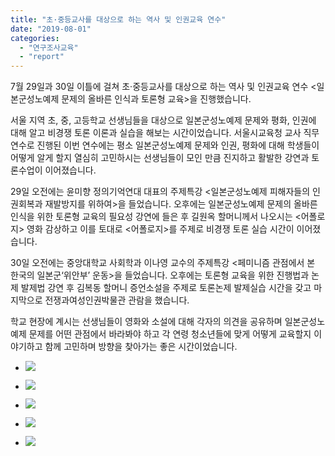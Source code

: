 ```yaml
---
title: "초·중등교사를 대상으로 하는 역사 및 인권교육 연수"
date: "2019-08-01"
categories: 
  - "연구조사교육"
  - "report"
---
```


7월 29일과 30일 이틀에 걸쳐 초·중등교사를 대상으로 하는 역사 및 인권교육 연수 <일본군성노예제 문제의 올바른 인식과 토론형 교육>을 진행했습니다.

서울 지역 초, 중, 고등학교 선생님들을 대상으로 일본군성노예제 문제와 평화, 인권에 대해 알고 비경쟁 토론 이론과 실습을 해보는 시간이었습니다. 서울시교육청 교사 직무연수로 진행된 이번 연수에는 평소 일본군성노예제 문제와 인권, 평화에 대해 학생들이 어떻게 알게 할지 열심히 고민하시는 선생님들이 모인 만큼 진지하고 활발한 강연과 토론수업이 이어졌습니다.

29일 오전에는 윤미향 정의기억연대 대표의 주제특강 <일본군성노예제 피해자들의 인권회복과 재발방지를 위하여>을 들었습니다. 오후에는 일본군성노예제 문제의 올바른 인식을 위한 토론형 교육의 필요성 강연에 들은 후 길원옥 할머니께서 나오시는 <어폴로지> 영화 감상하고 이를 토대로 <어폴로지>를 주제로 비경쟁 토론 실습 시간이 이어졌습니다.

30일 오전에는 중앙대학교 사회학과 이나영 교수의 주제특강 <페미니즘 관점에서 본 한국의 일본군‘위안부’ 운동>을 들었습니다. 오후에는 토론형 교육을 위한 진행법과 논제 발제법 강연 후 김복동 할머니 증언소설을 주제로 토론논제 발제실습 시간을 갖고 마지막으로 전쟁과여성인권박물관 관람을 했습니다.

학교 현장에 계시는 선생님들이 영화와 소설에 대해 각자의 의견을 공유하며 일본군성노예제 문제를 어떤 관점에서 바라봐야 하고 각 연령 청소년들에 맞게 어떻게 교육할지 이야기하고 함께 고민하며 방향을 찾아가는 좋은 시간이었습니다.

- ![](https://r2.womenandwar.net/2019/08/photo_2019-07-31_16-11-48-1024x768.jpg)
    
- ![](https://r2.womenandwar.net/2019/08/photo_2019-08-07_19-08-36-768x1024.jpg)
    
- ![](https://r2.womenandwar.net/2019/08/photo_2019-08-07_19-08-42-1024x768.jpg)
    
- ![](https://r2.womenandwar.net/2019/08/photo_2019-08-07_19-08-46-1024x768.jpg)
    
- ![](https://r2.womenandwar.net/2019/08/photo_2019-08-07_19-10-29-1024x768.jpg)
